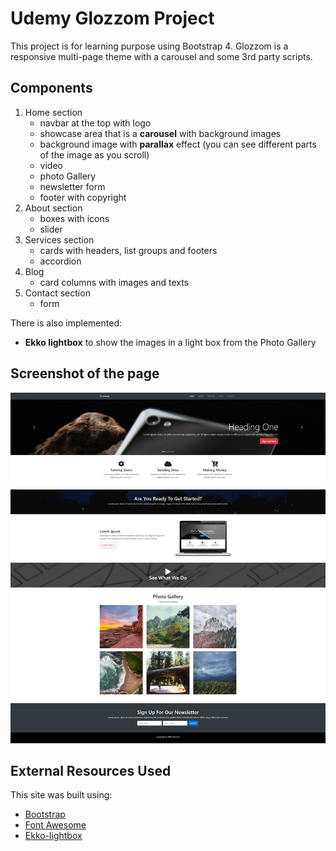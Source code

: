 # Udemy Glozzom Project
This project is for learning purpose using Bootstrap 4.
Glozzom is a responsive multi-page theme with a carousel and some 3rd party scripts.

## Components
1. Home section
    - navbar at the top with logo
    - showcase area that is a **carousel** with background images
    - background image with **parallax** effect (you can see different parts of the image as you scroll)
    - video
    - photo Gallery 
    - newsletter form
    - footer with copyright 
2. About section
    - boxes with icons
    - slider
3. Services section
    - cards with headers, list groups and footers
    - accordion
4. Blog
    - card columns with images and texts
5. Contact section
    - form


There is also implemented:
- **Ekko lightbox** to show the images in a light box from the Photo Gallery

## Screenshot of the page
![](img/screencapture-glozzom-project.png)

## External Resources Used
This site was built using:
- [Bootstrap](https://getbootstrap.com/)
- [Font Awesome](https://fontawesome.com/)
- [Ekko-lightbox](https://cdnjs.com/libraries/ekko-lightbox)



